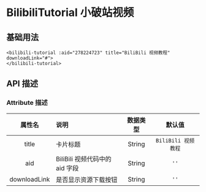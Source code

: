 # BilibiliTutorial 小破站视频

## 基础用法

```vue
<bilibili-tutorial :aid="278224723" title="BiliBili 视频教程" downloadLink="#">
</bilibili-tutorial>
```

<bilibili-tutorial title="BiliBili 视频教程" :aid="278224723" downloadLink="#"></bilibili-tutorial>

## API 描述

### Attribute 描述

|    属性名    | 说明                           | 数据类型 |       默认值        |
| :----------: | :----------------------------- | :------: | :-----------------: |
|    title     | 卡片标题                       |  String  | `BiliBili 视频教程` |
|     aid      | BiliBili 视频代码中的 aid 字段 |  String  |        `''`         |
| downloadLink | 是否显示资源下载按钮           |  String  |        `''`         |
